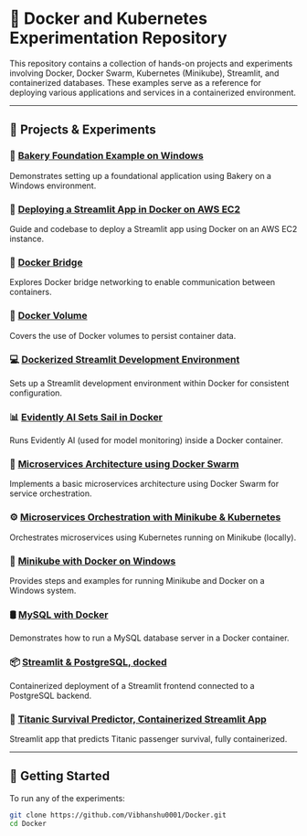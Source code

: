 # 🚀 Docker and Kubernetes Experimentation Repository

This repository contains a collection of hands-on projects and experiments involving Docker, Docker Swarm, Kubernetes (Minikube), Streamlit, and containerized databases. These examples serve as a reference for deploying various applications and services in a containerized environment.

---

## 📁 Projects & Experiments

### 🥖 [Bakery Foundation Example on Windows](https://github.com/Vibhanshu0001/Docker/tree/main/Bakery%20Foundation%20Example%20on%20Windows)
Demonstrates setting up a foundational application using Bakery on a Windows environment.

### 🚀 [Deploying a Streamlit App in Docker on AWS EC2](https://github.com/Vibhanshu0001/Docker/tree/main/Deploying%20a%20Streamlit%20App%20in%20Docker%20on%20AWS%20EC2)
Guide and codebase to deploy a Streamlit app using Docker on an AWS EC2 instance.

### 🔌 [Docker Bridge](https://github.com/Vibhanshu0001/Docker/tree/main/Docker%20Bridge)
Explores Docker bridge networking to enable communication between containers.

### 💽 [Docker Volume](https://github.com/Vibhanshu0001/Docker/tree/main/Docker%20Volume)
Covers the use of Docker volumes to persist container data.

### 💻 [Dockerized Streamlit Development Environment](https://github.com/Vibhanshu0001/Docker/tree/main/Dockerized%20Streamlit%20Development%20Environment)
Sets up a Streamlit development environment within Docker for consistent configuration.

### 📊 [Evidently AI Sets Sail in Docker](https://github.com/Vibhanshu0001/Docker/tree/main/Evidently%20AI%20Sets%20Sail%20in%20Docker)
Runs Evidently AI (used for model monitoring) inside a Docker container.

### 🧱 [Microservices Architecture using Docker Swarm](https://github.com/Vibhanshu0001/Docker/tree/main/Microservices%20Architecture%20using%20Docker%20Swarm)
Implements a basic microservices architecture using Docker Swarm for service orchestration.

### ⚙️ [Microservices Orchestration with Minikube & Kubernetes](https://github.com/Vibhanshu0001/Docker/tree/main/Microservices%20Orchestration%20with%20Minikube%20%26%20Kubernetes)
Orchestrates microservices using Kubernetes running on Minikube (locally).

### 🐳 [Minikube with Docker on Windows](https://github.com/Vibhanshu0001/Docker/tree/main/Minikube%20with%20Docker%20on%20Windows)
Provides steps and examples for running Minikube and Docker on a Windows system.

### 🛢️ [MySQL with Docker](https://github.com/Vibhanshu0001/Docker/tree/main/MySql)
Demonstrates how to run a MySQL database server in a Docker container.

### 📦 [Streamlit & PostgreSQL, docked](https://github.com/Vibhanshu0001/Docker/tree/main/Streamlit%20%26%20PostgreSQL%2C%20docked)
Containerized deployment of a Streamlit frontend connected to a PostgreSQL backend.

### 🚢 [Titanic Survival Predictor, Containerized Streamlit App](https://github.com/Vibhanshu0001/Docker/tree/main/Titanic%20Survival%20Predictor%2C%20Containerized%20Streamlit%20App)
Streamlit app that predicts Titanic passenger survival, fully containerized.

---

## 📝 Getting Started

To run any of the experiments:

```bash
git clone https://github.com/Vibhanshu0001/Docker.git
cd Docker
